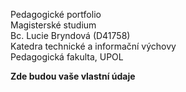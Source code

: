 Pedagogické portfolio <br>
Magisterské studium <br>
Bc. Lucie Bryndová (D41758) <br>
Katedra technické a informační výchovy <br>
Pedagogická fakulta, UPOL

__Zde budou vaše vlastní údaje__
